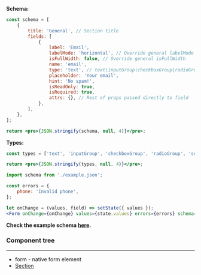 **Schema:**

```jsx
const schema = [
    {
        title: 'General', // Section title
        fields: [
            {
                label: 'Email',
                labelMode: 'horizontal', // Override general labelMode
                isFullWidth: false, // Override general isFullWidth
                name: 'email',
                type: 'text', // text|inputGroup|checkboxGroup|radioGroup|select|slider
                placeholder: 'Your email',
                hint: 'No spam!',
                isReadOnly: true,
                isRequired: true,
                attrs: {}, // Rest of props passed directly to field
            },
        ],
    },
];

return <pre>{JSON.stringify(schema, null, 4)}</pre>;
```

**Types:**

```jsx
const types = ['text', 'inputGroup', 'checkboxGroup', 'radioGroup', 'select', 'slider'];

return <pre>{JSON.stringify(types, null, 4)}</pre>;
```

```jsx
import schema from './example.json';

const errors = {
    phone: 'Invalid phone',
};

let onChange = (values, field) => setState({ values });
<Form onChange={onChange} values={state.values} errors={errors} schema={schema} />;
```

**Check the example schema <a href="https://raw.githubusercontent.com/ForceManager/hoi-poi-ui/master/src/components/forms/Form/example.json" target="_blank">here</a>.**

### Component tree

---

-   form - native form element
-   [Section](#/Forms?id=Section)
